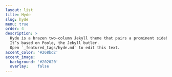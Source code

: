 ```yaml
---
layout: list
title: Hyde
slug: hyde
menu: true
order: 4
description: >
  Hyde is a brazen two-column Jekyll theme that pairs a prominent sidebar with uncomplicated content.
  It’s based on Poole, the Jekyll butler.
  Open `_featured_tags/hyde.md` to edit this text.
accent_color: '#268bd2'
accent_image:
  background: '#202020'
  overlay:    false
---
```



